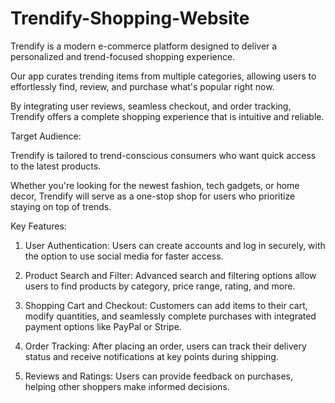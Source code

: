 # Trendify-Shopping-Website
Trendify is a modern e-commerce platform designed to deliver a
personalized and trend-focused shopping experience. 

Our app curates trending items from multiple categories, allowing users to
effortlessly find, review, and purchase what's popular right now. 

By integrating user reviews, seamless checkout, and order tracking,
Trendify offers a complete shopping experience that is intuitive and
reliable.

Target Audience:

Trendify is tailored to trend-conscious consumers who want quick
access to the latest products. 

Whether you're looking for the newest fashion, tech gadgets, or home decor, Trendify will serve as a
one-stop shop for users who prioritize staying on top of trends.

Key Features:
1. User Authentication: Users can create accounts and log in
securely, with the option to use social media for faster access.

2. Product Search and Filter: Advanced search and filtering
options allow users to find products by category, price range,
rating, and more.

3. Shopping Cart and Checkout: Customers can add items to
their cart, modify quantities, and seamlessly complete purchases
with integrated payment options like PayPal or Stripe.

4. Order Tracking: After placing an order, users can track their
delivery status and receive notifications at key points during
shipping.

5. Reviews and Ratings: Users can provide feedback on
purchases, helping other shoppers make informed decisions.